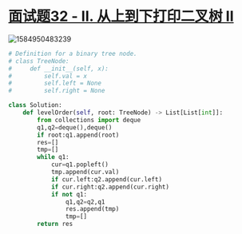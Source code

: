 # [面试题32 - II. 从上到下打印二叉树 II](https://leetcode-cn.com/problems/cong-shang-dao-xia-da-yin-er-cha-shu-ii-lcof/)

![1584950483239](C:\Users\75043\AppData\Roaming\Typora\typora-user-images\1584950483239.png)

```python
# Definition for a binary tree node.
# class TreeNode:
#     def __init__(self, x):
#         self.val = x
#         self.left = None
#         self.right = None

class Solution:
    def levelOrder(self, root: TreeNode) -> List[List[int]]:
        from collections import deque
        q1,q2=deque(),deque()
        if root:q1.append(root)
        res=[]
        tmp=[]
        while q1:
            cur=q1.popleft()
            tmp.append(cur.val)
            if cur.left:q2.append(cur.left)
            if cur.right:q2.append(cur.right)
            if not q1:
                q1,q2=q2,q1
                res.append(tmp)
                tmp=[]
        return res
    
```

